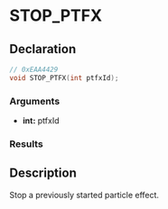 # STOP_PTFX

## Declaration
```cpp
// 0xEAA4429
void STOP_PTFX(int ptfxId);
```

### Arguments
- **int:** ptfxId

### Results

## Description
Stop a previously started particle effect.
